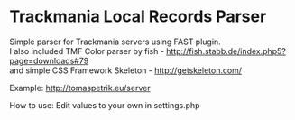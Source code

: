 # Trackmania Local Records Parser

Simple parser for Trackmania servers using FAST plugin. <br>
I also included TMF Color parser by fish - http://fish.stabb.de/index.php5?page=downloads#79 <br>
and simple CSS Framework Skeleton - http://getskeleton.com/

Example: http://tomaspetrik.eu/server

How to use: Edit values to your own in settings.php
